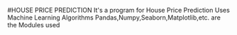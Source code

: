#HOUSE PRICE PREDICTION
It's a program for House Price Prediction
Uses Machine Learning Algorithms
Pandas,Numpy,Seaborn,Matplotlib,etc. are the Modules used
